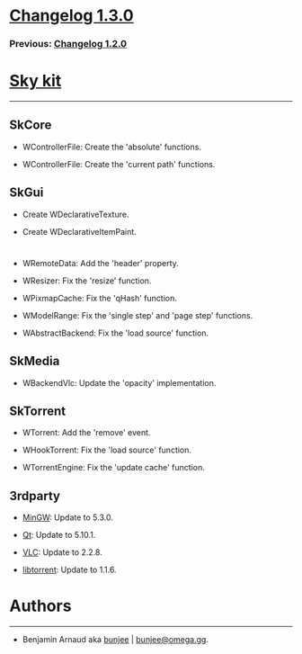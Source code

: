 # [Changelog 1.3.0](http://omega.gg/Sky/changes/1.3.0.html)

### Previous: [Changelog 1.2.0](1.2.0.html)

# [Sky kit](http://omega.gg/Sky)
---

## SkCore

- WControllerFile: Create the 'absolute' functions.

- WControllerFile: Create the 'current path' functions.


## SkGui

- Create WDeclarativeTexture.

- Create WDeclarativeItemPaint.

#

- WRemoteData: Add the 'header' property.

- WResizer: Fix the 'resize' function.

- WPixmapCache: Fix the 'qHash' function.

- WModelRange: Fix the 'single step' and 'page step' functions.

- WAbstractBackend: Fix the 'load source' function.


## SkMedia

- WBackendVlc: Update the 'opacity' implementation.


## SkTorrent

- WTorrent: Add the 'remove' event.

- WHookTorrent: Fix the 'load source' function.

- WTorrentEngine: Fix the 'update cache' function.


## 3rdparty

- [MinGW](https://sourceforge.net/projects/mingw): Update to 5.3.0.

- [Qt](http://download.qt.io/official_releases/qt): Update to 5.10.1.

- [VLC](http://github.com/videolan/vlc): Update to 2.2.8.

- [libtorrent](http://github.com/arvidn/libtorrent): Update to 1.1.6.


# Authors
---

- Benjamin Arnaud aka [bunjee](http://bunjee.me) | <bunjee@omega.gg>.
